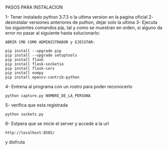 PASOS PARA INSTALACION


1- Tener instalado python 3.7.3 o la ultima version en la pagina oficial
2- desinstalar versiones anteriores de puthon, dejar solo la ultima
3- Ejecuta los siguientes comandos pip, tal y como se muestran en orden, si alguno da error no pasar al siguiente hasta solucionarlo:
    
 	ABRIR CMD COMO ADMINISTRADOR y EJECUTAR:
	
	pip install --upgrade pip
	pip install --upgrade setuptools
	pip install flask
	pip install flask-socketio
	pip install flask-cors
	pip install numpy
	pip install opencv-contrib-python


4- Entrena al programa con un rostro para poder reconocerlo

	python capture.py NOMBRE_DE_LA_PERSONA
	
5- verifica que esta registrada
	
	python sockets.py

6- Estpera que se inicie el server y accede a la url

	http://localhost:8585/

y disfruta